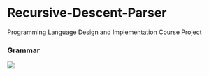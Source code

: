 Recursive-Descent-Parser
========================

Programming Language Design and Implementation Course Project

### Grammar
<img src="https://github.com/farbod-s/Recursive-Descent-Parser/raw/master/grammar.png">
